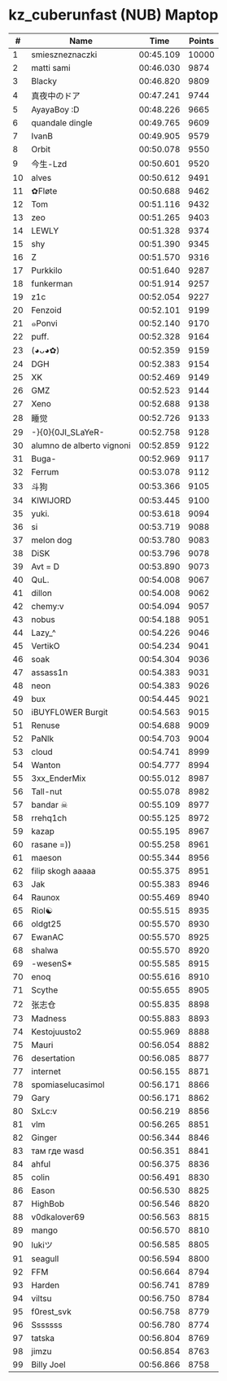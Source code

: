 # kz_cuberunfast (NUB) Maptop

|  # | Name | Time | Points |
|-------------- | -------------- | -------------- | -------------- | 
| 1 | smieszneznaczki | 00:45.109 | 10000 | 
| 2 | matti sami | 00:46.030 | 9874 | 
| 3 | Blacky | 00:46.820 | 9809 | 
| 4 | 真夜中のドア | 00:47.241 | 9744 | 
| 5 | AyayaBoy :D | 00:48.226 | 9665 | 
| 6 | quandale dingle | 00:49.765 | 9609 | 
| 7 | IvanB | 00:49.905 | 9579 | 
| 8 | Orbit | 00:50.078 | 9550 | 
| 9 | 今生-Lzd | 00:50.601 | 9520 | 
| 10 | alves | 00:50.612 | 9491 | 
| 11 | ✿Fløte | 00:50.688 | 9462 | 
| 12 | Tom | 00:51.116 | 9432 | 
| 13 | zeo | 00:51.265 | 9403 | 
| 14 | LEWLY | 00:51.328 | 9374 | 
| 15 | shy | 00:51.390 | 9345 | 
| 16 | Z | 00:51.570 | 9316 | 
| 17 | Purkkilo | 00:51.640 | 9287 | 
| 18 | funkerman | 00:51.914 | 9257 | 
| 19 | z1c | 00:52.054 | 9227 | 
| 20 | Fenzoid | 00:52.101 | 9199 | 
| 21 | ๑Ponvi | 00:52.140 | 9170 | 
| 22 | puff. | 00:52.328 | 9164 | 
| 23 | (◕ᴗ◕✿) | 00:52.359 | 9159 | 
| 24 | DGH | 00:52.383 | 9154 | 
| 25 | XK | 00:52.469 | 9149 | 
| 26 | GMZ | 00:52.523 | 9144 | 
| 27 | Xeno | 00:52.688 | 9138 | 
| 28 | 睡觉 | 00:52.726 | 9133 | 
| 29 | -}{0}{0JI_SLaYeR- | 00:52.758 | 9128 | 
| 30 | alumno de alberto vignoni | 00:52.859 | 9122 | 
| 31 | Buga- | 00:52.969 | 9117 | 
| 32 | Ferrum | 00:53.078 | 9112 | 
| 33 | 斗狗 | 00:53.366 | 9105 | 
| 34 | KIWIJORD | 00:53.445 | 9100 | 
| 35 | yuki. | 00:53.618 | 9094 | 
| 36 | si | 00:53.719 | 9088 | 
| 37 | melon dog | 00:53.780 | 9083 | 
| 38 | DiSK | 00:53.796 | 9078 | 
| 39 | Avt = D | 00:53.890 | 9073 | 
| 40 | QuL. | 00:54.008 | 9067 | 
| 41 | dillon | 00:54.008 | 9062 | 
| 42 | chemy:v | 00:54.094 | 9057 | 
| 43 | nobus | 00:54.188 | 9051 | 
| 44 | Lazy_^ | 00:54.226 | 9046 | 
| 45 | VertikO | 00:54.234 | 9041 | 
| 46 | soak | 00:54.304 | 9036 | 
| 47 | assass1n | 00:54.383 | 9031 | 
| 48 | neon | 00:54.383 | 9026 | 
| 49 | bux | 00:54.445 | 9021 | 
| 50 | iBUYFL0WER Burgit | 00:54.563 | 9015 | 
| 51 | Renuse | 00:54.688 | 9009 | 
| 52 | PaNlk | 00:54.703 | 9004 | 
| 53 | cloud | 00:54.741 | 8999 | 
| 54 | Wanton | 00:54.777 | 8994 | 
| 55 | 3xx_EnderMix | 00:55.012 | 8987 | 
| 56 | Tall-nut | 00:55.078 | 8982 | 
| 57 | bandar ☠ | 00:55.109 | 8977 | 
| 58 | rrehq1ch | 00:55.125 | 8972 | 
| 59 | kazap | 00:55.195 | 8967 | 
| 60 | rasane =)) | 00:55.258 | 8961 | 
| 61 | maeson | 00:55.344 | 8956 | 
| 62 | filip skogh aaaaa | 00:55.375 | 8951 | 
| 63 | Jak | 00:55.383 | 8946 | 
| 64 | Raunox | 00:55.469 | 8940 | 
| 65 | Riol☯ | 00:55.515 | 8935 | 
| 66 | oldgt25 | 00:55.570 | 8930 | 
| 67 | EwanAC | 00:55.570 | 8925 | 
| 68 | shalwa | 00:55.570 | 8920 | 
| 69 | -wesenS* | 00:55.585 | 8915 | 
| 70 | enoq | 00:55.616 | 8910 | 
| 71 | Scythe | 00:55.655 | 8905 | 
| 72 | 张志仓 | 00:55.835 | 8898 | 
| 73 | Madness | 00:55.883 | 8893 | 
| 74 | Kestojuusto2 | 00:55.969 | 8888 | 
| 75 | Mauri | 00:56.054 | 8882 | 
| 76 | desertation | 00:56.085 | 8877 | 
| 77 | internet | 00:56.155 | 8871 | 
| 78 | spomiaselucasimol | 00:56.171 | 8866 | 
| 79 | Gary | 00:56.171 | 8862 | 
| 80 | SxLc:v | 00:56.219 | 8856 | 
| 81 | vlm | 00:56.265 | 8851 | 
| 82 | Ginger | 00:56.344 | 8846 | 
| 83 | там где wasd | 00:56.351 | 8841 | 
| 84 | ahful | 00:56.375 | 8836 | 
| 85 | colin | 00:56.491 | 8830 | 
| 86 | Eason | 00:56.530 | 8825 | 
| 87 | HighBob | 00:56.546 | 8820 | 
| 88 | v0dkalover69 | 00:56.563 | 8815 | 
| 89 | mango | 00:56.570 | 8810 | 
| 90 | lukiツ | 00:56.585 | 8805 | 
| 91 | seagull | 00:56.594 | 8800 | 
| 92 | FFM | 00:56.664 | 8794 | 
| 93 | Harden | 00:56.741 | 8789 | 
| 94 | viltsu | 00:56.750 | 8784 | 
| 95 | f0rest_svk | 00:56.758 | 8779 | 
| 96 | Sssssss | 00:56.780 | 8774 | 
| 97 | tatska | 00:56.804 | 8769 | 
| 98 | jimzu | 00:56.854 | 8763 | 
| 99 | Billy Joel | 00:56.866 | 8758 | 

